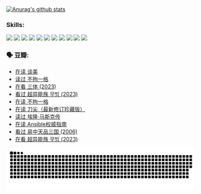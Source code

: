 
[![Anurag's github stats](https://github-readme-stats.vercel.app/api?username=w940853815)](https://github.com/anuraghazra/github-readme-stats)

### Skills:

<code><img height="32" src="https://cdn.jsdelivr.net/npm/simple-icons@v5/icons/python.svg"></code>
<code><img height="32" src="https://cdn.jsdelivr.net/npm/simple-icons@v5/icons/javascript.svg"></code>
<code><img height="32" src="https://cdn.jsdelivr.net/npm/simple-icons@v5/icons/django.svg"></code>
<code><img height="32" src="https://cdn.jsdelivr.net/npm/simple-icons@v5/icons/flask.svg"></code>
<code><img height="32" src="https://cdn.jsdelivr.net/npm/simple-icons@v5/icons/vuetify.svg"></code>
<code><img height="32" src="https://cdn.jsdelivr.net/npm/simple-icons@v5/icons/git.svg"></code>
<code><img height="32" src="https://cdn.jsdelivr.net/npm/simple-icons@v5/icons/docker.svg"></code>
<code><img height="32" src="https://cdn.jsdelivr.net/npm/simple-icons@v5/icons/postgresql.svg"></code>
<code><img height="32" src="https://cdn.jsdelivr.net/npm/simple-icons@v5/icons/elasticsearch.svg"></code>
<code><img height="32" src="https://cdn.jsdelivr.net/npm/simple-icons@v5/icons/macos.svg"></code>
<code><img height="32" src="https://cdn.jsdelivr.net/npm/simple-icons@v5/icons/linux.svg"></code>

### 🗣 豆瓣:

<!-- DOUBAN-ACTIVITIES:START -->
- [在读 谈美](https://www.douban.com/people/136069238/status/4560861771/?_i=12254599)
- [读过 不拘一格](https://www.douban.com/people/136069238/status/4560861445/?_i=12254599)
- [在看 三体‎ (2023)](https://www.douban.com/people/136069238/status/4558185093/?_i=12254599)
- [看过 超异能族 무빙‎ (2023)](https://www.douban.com/people/136069238/status/4556824186/?_i=12254599)
- [在读 不拘一格](https://www.douban.com/people/136069238/status/4541712161/?_i=12254599)
- [在读 刀尖（最新修订珍藏版）](https://www.douban.com/people/136069238/status/4541711339/?_i=12254599)
- [读过 埃隆·马斯克传](https://www.douban.com/people/136069238/status/4541710351/?_i=12254599)
- [在读 Ansible权威指南](https://www.douban.com/people/136069238/status/4539151450/?_i=12254599)
- [看过 易中天品三国‎ (2006)](https://www.douban.com/people/136069238/status/4529910812/?_i=12254599)
- [在看 超异能族 무빙‎ (2023)](https://www.douban.com/people/136069238/status/4527291077/?_i=12254599)
<!-- DOUBAN-ACTIVITIES:END -->


![Snake animation](https://raw.githubusercontent.com/w940853815/w940853815/output/github-contribution-grid-snake.svg)

<!--
**w940853815/w940853815** is a ✨ _special_ ✨ repository because its `README.md` (this file) appears on your GitHub profile.

Here are some ideas to get you started:

- 🔭 I’m currently working on ...
- 🌱 I’m currently learning ...
- 👯 I’m looking to collaborate on ...
- 🤔 I’m looking for help with ...
- 💬 Ask me about ...
- 📫 How to reach me: ...
- 😄 Pronouns: ...
- ⚡ Fun fact: ...
-->
